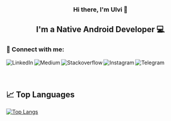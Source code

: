<h3 align="center">
Hi there, I'm Ulvi</a> 👋
</h3>

<h2 align="center">
I'm a Native Android Developer 💻
</h2> 

### 🤝 Connect with me:


<a href="https://www.linkedin.com/in/ulvi-rahimli-001083238/" target="_blank"><img align="left" src="https://img.shields.io/badge/linkedin-%230077B5.svg?style=for-the-badge&logo=linkedin&logoColor=white" alt="LinkedIn"/></a>

<a href="https://medium.com/@oolyvi" target="_blank"><img align="left" src="https://img.shields.io/badge/Medium-12100E?style=for-the-badge&logo=medium&logoColor=white" alt="Medium"/></a>

<a href="https://stackoverflow.com/users/18910957/oolyvi" target="_blank"><img align="left" src="https://img.shields.io/badge/-Stackoverflow-FE7A16?style=for-the-badge&logo=stack-overflow&logoColor=white" alt="Stackoverflow"/></a>

<a href="https://www.instagram.com/oolyvi/" target="_blank"><img align="left" src="https://img.shields.io/badge/Instagram-%23E4405F.svg?style=for-the-badge&logo=Instagram&logoColor=white" alt="Instagram"/></a>

<a href="https://t.me/oolyvi" target="_blank"><img align="left" src="https://img.shields.io/badge/Telegram-2CA5E0?style=for-the-badge&logo=telegram&logoColor=white" alt="Telegram"/></a>

<br>
<br>
<br>

## 📈 Top Languages 

[![Top Langs](https://github-readme-stats.vercel.app/api/top-langs/?username=oolyvi&layout=donut&show_icons=true&theme=chartreuse-dark&bg_color=00000000)](https://github.com/anuraghazra/github-readme-stats)

<br>
